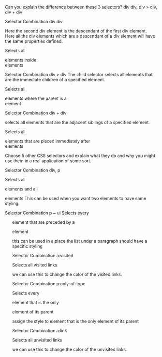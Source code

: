 Can you explain the difference between these 3 selectors? div div, div > div, div + div


Selector Combination  div div

Here the second div element is the descendant of the first div element. Here all the div elements which are a descendant of a div element will have the same properties defined.


Selects all <div> elements inside <div> elements


Selector Combination  div > div
The child selector selects all elements that are the immediate children of a specified element.

Selects all <div> elements where the parent is a <div> element

Selector Combination  div + div

selects all elements that are the adjacent siblings of a specified element.

Selects all <div> elements that are placed immediately after <div> elements



Choose 5 other CSS selectors and explain what they do and why you might use them in a real application of some sort.

Selector Combination  div, p

Selects all <p> elements and all <div> elements
This can be used when you want two elements to have same styling.



Selector Combination  p ~ ul
Selects every <ul> element that are preceded by a <p> element

this can be used in a place the list under a  paragraph should have a specific styling



Selector Combination a:visited

Selects all visited links

we can use this to change the color of the visited links.



Selector Combination p:only-of-type

Selects every <p> element that is the only <p> element of its parent

assign the style to element that is the only element of its parent



Selector Combination a:link

Selects all unvisited links

we can use this to change the color of the unvisited links.
